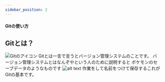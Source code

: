```yaml
---
sidebar_position: 2
---
```


#### Gitの使い方

## Gitとは？

![Gitのアイコン](./Git-Logo.png)
Gitとは一言で言うとバージョン管理システムのことです。
バージョン管理システムとはなんぞやという人のために説明すると
ポケモンのセーブデータのようなものです
![alt text](image.png)
作業をして名前をつけて保存するこれがGitの基本です。
